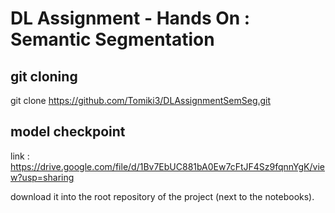 # DL Assignment - Hands On : Semantic Segmentation

## git cloning

git clone https://github.com/Tomiki3/DLAssignmentSemSeg.git

## model checkpoint

link : https://drive.google.com/file/d/1Bv7EbUC881bA0Ew7cFtJF4Sz9fqnnYgK/view?usp=sharing

download it into the root repository of the project (next to the notebooks).
